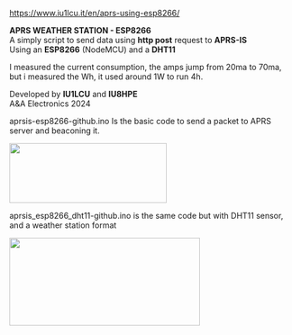 https://www.iu1lcu.it/en/aprs-using-esp8266/
<p><strong>APRS WEATHER STATION - ESP8266</strong><br />A simply script to send data using <strong>http post</strong> request to <strong>APRS-IS</strong><br />Using an <strong>ESP8266</strong> (NodeMCU) and a <strong>DHT11</strong></p>
<p>I measured the current consumption, the amps jump from 20ma to 70ma, but i measured the Wh, it used around 1W to run 4h.<br /></p>
<p>Developed by <strong>IU1LCU</strong> and <strong>IU8HPE</strong><br />A&amp;A Electronics 2024</p>
<p>aprsis-esp8266-github.ino Is the basic code to send a packet to APRS server and beaconing it.</p>
<p><img src="https://www.iu1lcu.it/wp-content/uploads/2025/02/aprsbeacon.jpg" alt="" width="279" height="106" /></p>
<p>aprsis_esp8266_dht11-github.ino is the same code but with DHT11 sensor, and a weather station format</p>
<p><img src="https://www.iu1lcu.it/wp-content/uploads/2025/02/aprswx.jpg" alt="" width="338" height="156" /></p>
